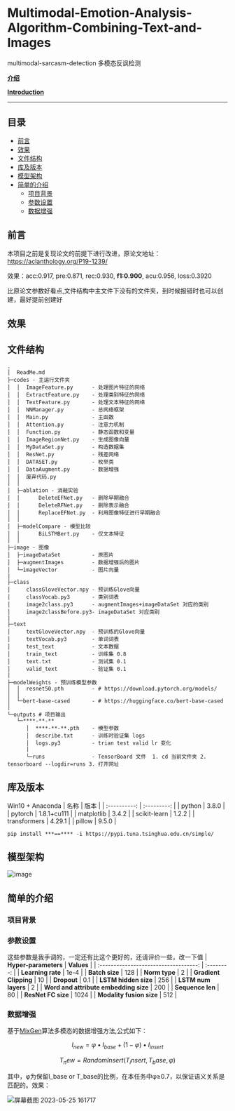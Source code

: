 # Multimodal-Emotion-Analysis-Algorithm-Combining-Text-and-Images
multimodal-sarcasm-detection 多模态反讽检测

**[介绍](./README.md)**

**[Introduction ](./README_EN.md)**

****
## 目录
* [前言](#前言)
* [效果](#效果)
* [文件结构](#文件结构)
* [库及版本](#库及版本)
* [模型架构](#模型架构)
* [简单的介绍](#简单的介绍)
   * [项目背景](#项目背景)
   * [参数设置](#参数设置)
   * [数据增强](#数据增强)

## 前言
本项目之前是复现论文的前提下进行改进，原论文地址： https://aclanthology.org/P19-1239/

效果：acc:0.917, pre:0.871, rec:0.930, **f1:0.900**, acu:0.956, loss:0.3920

比原论文参数好看点,文件结构中主文件下没有的文件夹，到时候报错时也可以创建，最好提前创建好

## 效果


## 文件结构
```
.
│  ReadMe.md 
├─codes - 主运行文件夹
│  │  ImageFeature.py      - 处理图片特征的网络
│  │  ExtractFeature.py    - 处理类别特征的网络
│  │  TextFeature.py       - 处理文本特征的网络
│  │  NNManager.py         - 总网络框架
│  │  Main.py              - 主函数
│  │  Attention.py         - 注意力机制
│  │  Function.py          - 静态函数和变量
│  │  ImageRegionNet.py    - 生成图像向量
│  │  MyDataSet.py         - 构造数据集
│  │  ResNet.py            - 残差网络
│  │  DATASET.py           - 枚举类
│  │  DataAugment.py       - 数据增强
│  │  废弃代码.py
│  │  
│  ├─ablation - 消融实验
│  │      DeleteEFNet.py   - 删除早期融合
│  │      DeleteRFNet.py   - 删除表示融合
│  │      ReplaceEFNet.py  - 利用图像特征进行早期融合
│  │      
│  ├─modelCompare - 模型比较
│  │      BiLSTMBert.py    - 仅文本特征
│  │ 
├─image - 图像
│  ├─imageDataSet          - 原图片
│  ├─augmentImages         - 数据增强后的图片
│  └─imageVector           - 图片向量
|
├─class
│     classGloveVector.npy - 预训练Glove向量 
│     classVocab.py3       - 类别词表
│     image2class.py3      - augmentImages+imageDataSet 对应的类别
│     image2classBefore.py3- imageDataSet 对应类别
|
├─text
│     textGloveVector.npy  - 预训练的Glove向量
│     textVocab.py3        - 单词词表
│     test_text            - 文本数据
│     train_text           - 训练集 0.8
│     text.txt             - 测试集 0.1
│     valid_text           - 验证集 0.1
|
├─modelWeights - 预训练模型参数
│  │  resnet50.pth         - # https://download.pytorch.org/models/
│  │  
│  └─bert-base-cased       - # https://huggingface.co/bert-base-cased
│          
└─outputs # 项目输出
   └─****-**-**
      │  ****-**-**.pth    - 模型参数
      │  describe.txt      - 训练时验证集 logs
      │  logs.py3          - trian test valid lr 变化
      |    
      └─runs               - TensorBoard 文件  1. cd 当前文件夹 2. tensorboard --logdir=runs 3. 打开网址
```
## 库及版本
Win10 + Anaconda
|     名称     |    版本     |
| :----------: | :---------: |
|    python    |    3.8.0    |
|   pytorch    | 1.8.1+cu111 |
|  matplotlib  |    3.4.2    |
| scikit-learn |    1.2.2    |
| transformers |   4.29.1    |
|    pillow    |    9.5.0    |

```
pip install ***==**** -i https://pypi.tuna.tsinghua.edu.cn/simple/
```

## 模型架构
![image](https://github.com/2573943723/Multimodal-Emotion-Analysis-Algorithm-Combining-Text-and-Images/assets/67378023/ff1d204a-0b36-4124-9077-f78c3348ed90)



## 简单的介绍
### 项目背景
### 参数设置
这些参数是我手调的，一定还有比这个更好的，还请评价一些，改一下值
|         **Hyper-parameters**          | **Values** |
| :-----------------------------------: | :--------: |
|           **Learning rate**           |    1e-4    |
|            **Batch size**             |    128     |
|             **Norm type**             |     2      |
|         **Gradient Clipping**         |     10     |
|              **Dropout**              |    0.1     |
|         **LSTM hidden size**          |    256     |
|          **LSTM num layers**          |     2      |
| **Word and attribute embedding size** |    200     |
|           **Sequence len**            |     80     |
|          **ResNet FC size**           |    1024    |
|       **Modality fusion size**        |    512     |

### 数据增强
基于[MixGen](https://arxiv.org/abs/2206.08358)算法多模态的数据增强方法,公式如下：

$$ I_{new}=\varphi\bullet I_{base}+\left(1-\varphi\right)\bullet I_{insert} $$

$$ T_new=RandomInsert(T_insert,T_base,\varphi) $$

其中，φ为保留I_base  or T_base的比例，在本任务中φ≥0.7，以保证语义关系是匹配的。效果：

![屏幕截图 2023-05-25 161717](https://github.com/2573943723/Multimodal-Emotion-Analysis-Algorithm-Combining-Text-and-Images/assets/67378023/d29124c1-0fa0-47ae-8cee-d644e1fcc56c)




